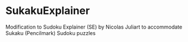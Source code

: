 # SukakuExplainer
Modification to Sudoku Explainer (SE) by Nicolas Juliart to accommodate Sukaku (Pencilmark) Sudoku puzzles
